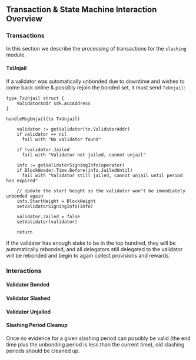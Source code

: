 ## Transaction & State Machine Interaction Overview

### Transactions

In this section we describe the processing of transactions for the `slashing` module.

#### TxUnjail

If a validator was automatically unbonded due to downtime and wishes to come back online &
possibly rejoin the bonded set, it must send `TxUnjail`:

```golang
type TxUnjail struct {
    ValidatorAddr sdk.AccAddress
}

handleMsgUnjail(tx TxUnjail)

    validator := getValidator(tx.ValidatorAddr)
    if validator == nil
      fail with "No validator found"

    if !validator.Jailed
      fail with "Validator not jailed, cannot unjail"

    info := getValidatorSigningInfo(operator)
    if BlockHeader.Time.Before(info.JailedUntil)
      fail with "Validator still jailed, cannot unjail until period has expired"

    // Update the start height so the validator won't be immediately unbonded again
    info.StartHeight = BlockHeight
    setValidatorSigningInfo(info)

    validator.Jailed = false
    setValidator(validator)

    return
```

If the validater has enough stake to be in the top hundred, they will be automatically rebonded,
and all delegators still delegated to the validator will be rebonded and begin to again collect
provisions and rewards.

### Interactions

#### Validator Bonded

#### Validator Slashed

#### Validator Unjailed

#### Slashing Period Cleanup

Once no evidence for a given slashing period can possibly be valid (the end time plus the unbonding period is less than the current time),
old slashing periods should be cleaned up.
